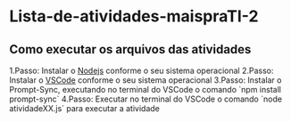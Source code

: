 <h1>Lista-de-atividades-maispraTI-2</h1>
<h2>Como executar os arquivos das atividades</h2>
 1.Passo: Instalar o <a href="https://nodejs.org/en">Nodejs</a> conforme o seu sistema operacional
 2.Passo: Instalar o <a href="https://code.visualstudio.com/">VSCode</a> conforme o seu sistema operacional
 3.Passo: Instalar o Prompt-Sync, executando no terminal do VSCode o comando `npm install prompt-sync`
 4.Passo: Executar no terminal do VSCode o comando `node atividadeXX.js` para executar a atividade

